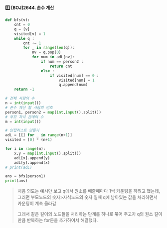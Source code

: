 #### 1️⃣ [BOJ]2644. 촌수 계산

```python
def bfs(v):
    cnt = 0
    q = [v]
    visited[v] = 1
    while q :
        cnt += 1
        for _ in range(len(q)): 
            nv = q.pop(0)
            for num in adL[nv]:
                if num == person2 :
                    return cnt
                else :
                    if visited[num] == 0 :
                        visited[num] = 1
                        q.append(num)
    return -1

# 전체 사람의 수
n = int(input())
# 촌수 계산 할 사람의 번호
person1, person2 = map(int,input().split())
# 부모 자식 관계의 수
m = int(input())

# 인접리스트 만들기
adL = [[] for _ in range(n+1)]
visited = [0] * (n+1)

for i in range(m):
    x,y = map(int,input().split())
    adL[x].append(y)
    adL[y].append(x)
# print(adL)

ans = bfs(person1)
print(ans)
```

> 처음 의도는 예시만 보고 q에서 원소를 빼줄때마다 1씩 카운팅을 하려고 했는데, 그러면 부모노드의 숫자>자식노드의 숫자 일때 q에 남아있는 값을 처리하면서 카운팅이 계속 올라감
>
> 그래서 같은 깊이의 노드들을 처리하는 단계를 하나로 묶어 주고자 q의 원소 길이만큼 반복하는 for문을 추가하여서 해결했다.